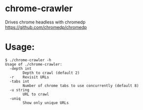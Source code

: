 # chrome-crawler
Drives chrome headless with chromedp https://github.com/chromedp/chromedp  
  
# Usage:
```
$ ./chrome-crawler -h
Usage of ./chrome-crawler:
  -depth int
    	Depth to crawl (default 2)
  -r	Revisit URLs
  -tabs int
    	Number of chrome tabs to use concurrently (default 8)
  -u string
    	URL to crawl
  -uniq
    	Show only unique URLs
```
